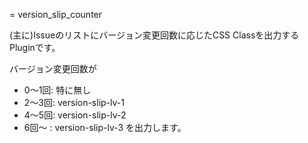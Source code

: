 = version_slip_counter

(主に)Issueのリストにバージョン変更回数に応じたCSS Classを出力するPluginです。

バージョン変更回数が
* 0〜1回: 特に無し
* 2〜3回: version-slip-lv-1
* 4〜5回: version-slip-lv-2
* 6回〜 : version-slip-lv-3
を出力します。



